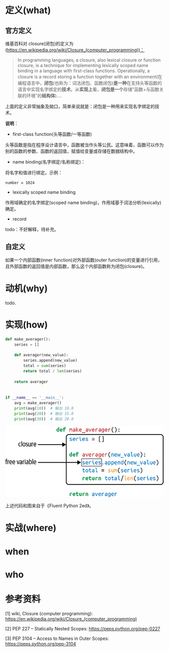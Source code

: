 # 定义(what)

## 官方定义

维基百科对 closure(闭包)的定义为(https://en.wikipedia.org/wiki/Closure_(computer_programming))：

> In programming languages, a closure, also lexical closure or function closure, is a technique for implementing lexically scoped name binding in a language with first-class functions. Operationally, a closure is a record storing a function together with an environment(在编程语言中，**闭包**(也称为：词法闭包、函数闭包)**是一种**在支持头等函数的语言中实现名字绑定的**技术**。从**实现上**看，**闭包是一个**存储"函数+与函数关联的环境"的**结构体**)....

上面的定义非常抽象及拗口，简单来说就是：闭包是一种用来实现名字绑定的技术。

**说明**：

- first-class function(头等函数/一等函数)

头等函数是指在程序设计语言中，函数被当作头等公民。这意味着，函数可以作为别的函数的参数、函数的返回值，赋值给变量或存储在数据结构中。

- name binding(名字绑定/名称绑定)：

将名字和值进行绑定。示例：

```
number = 1024
```

-  lexically scoped name binding

作用域确定的名字绑定(scoped name binding)，作用域基于词法分析(lexically)确定。

- record

todo：不好解释，待补充。

## 自定义

如果一个内部函数(inner function)对外部函数(outer function)的变量进行引用，且外部函数的返回值是内部函数，那么这个内部函数称为闭包(closure)。

# 动机(why)

todo.

# 实现(how)

```python
def make_averager():
    series = []

    def averager(new_value):
        series.append(new_value)
        total = sum(series)
        return total / len(series)

    return averager


if __name__ == '__main__':
    avg = make_averager()
    print(avg(10))  # 输出 10.0
    print(avg(20))  # 输出 15.0
    print(avg(30))  # 输出 20.0
```



![image-20251022222511727](./assets/image-20251022222511727.png)

上述代码和图来自于《Fluent Python 2ed》。

# 实战(where)

# when

# who

# 参考资料

[1] wiki, Closure (computer programming): https://en.wikipedia.org/wiki/Closure_(computer_programming)

[2] PEP 227 – Statically Nested Scopes: https://peps.python.org/pep-0227

[3] PEP 3104 – Access to Names in Outer Scopes: https://peps.python.org/pep-3104
